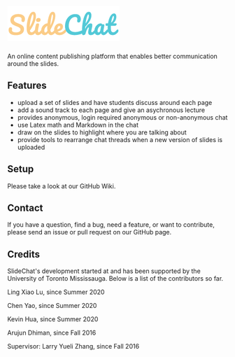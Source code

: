 # ![SlideChat](v2/client/public/imgs/logo.png)

An online content publishing platform that enables better communication around the slides.

## Features

- upload a set of slides and have students discuss around each page
- add a sound track to each page and give an asychronous lecture
- provides anonymous, login required anonymous or non-anonymous chat
- use Latex math and Markdown in the chat
- draw on the slides to highlight where you are talking about
- provide tools to rearrange chat threads when a new version of slides is uploaded

## Setup

Please take a look at our GitHub Wiki.

## Contact

If you have a question, find a bug, need a feature, or want to contribute, please send an issue or pull request on our GitHub page.

## Credits

SlideChat's development started at and has been supported by the University of Toronto Mississauga. Below is a list of the contributors so far.

Ling Xiao Lu, since Summer 2020

Chen Yao, since Summer 2020

Kevin Hua, since Summer 2020

Arujun Dhiman, since Fall 2016

Supervisor: Larry Yueli Zhang, since Fall 2016
